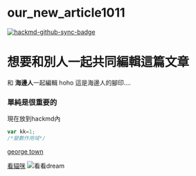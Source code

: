 # our_new_article1011

[![hackmd-github-sync-badge](https://hackmd.io/pufAOcZeT9-59_4Y7p8B1w/badge)](https://hackmd.io/pufAOcZeT9-59_4Y7p8B1w)

# 想要和別人一起共同編輯這篇文章
和 **海邊人**一起編輯
hoho  這是海邊人的腳印....

### 單純是很重要的 ###
現在放到hackmd內


```js
var kk=1;
/*變數作用域*/


```

[george town](https://eyesonplace.net/wp-confftent/uploads/2019/01/mal.jpg "george town")


[看貓咪](https://cnn.com)
![看看dream](https://i1.kkffffnews.cc/SIG=1adhfqi/3218000240213sr87s3s.jpg "美麗的胖貓")